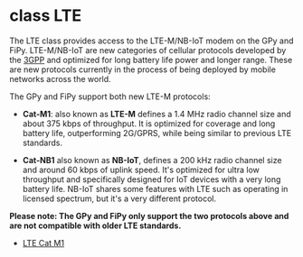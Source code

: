 # class LTE
The LTE class provides access to the LTE-M/NB-IoT modem on the GPy and FiPy. LTE-M/NB-IoT are new categories of cellular protocols developed by the [3GPP](http://www.3gpp.org) and optimized for long battery life power and longer range. These are new protocols currently in the process of being deployed by mobile networks across the world. 

The GPy and FiPy support both new LTE-M protocols: 

* **Cat-M1**: also known as **LTE-M** defines a 1.4 MHz radio channel size and about 375 kbps of throughput. It is optimized for coverage and long battery life, outperforming 2G/GPRS, while being similar to previous LTE standards. 

* **Cat-NB1** also known as **NB-IoT**, defines a 200 kHz radio channel size and around 60 kbps of uplink speed. It's optimized for ultra low throughput and specifically designed for IoT devices with a very long battery life. NB-IoT shares some features with LTE such as operating in licensed spectrum, but it's a very different protocol. 

**Please note: The GPy and FiPy only support the two protocols above and are not compatible with older LTE standards.**



* [LTE Cat M1](/chapter/firmwareapi/pycom/network/lte/cat-m1.md)